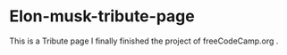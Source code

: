 # Elon-musk-tribute-page
This is a Tribute page
I finally finished the project of freeCodeCamp.org .
